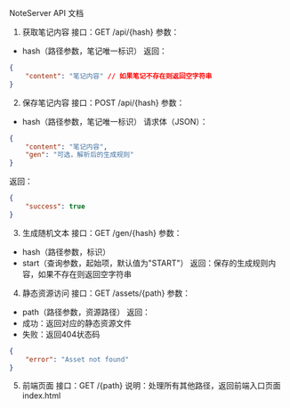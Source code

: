 NoteServer API 文档

1. 获取笔记内容
接口：GET /api/{hash}
参数：
- hash（路径参数，笔记唯一标识）
返回：
```json
{
    "content": "笔记内容" // 如果笔记不存在则返回空字符串
}
```

2. 保存笔记内容
接口：POST /api/{hash}
参数：
- hash（路径参数，笔记唯一标识）
请求体（JSON）：
```json
{
    "content": "笔记内容",
    "gen": "可选，解析后的生成规则" 
}
```
返回：
```json
{
    "success": true
}
```

3. 生成随机文本
接口：GET /gen/{hash}
参数：
- hash（路径参数，标识）
- start（查询参数，起始项，默认值为"START"）
返回：保存的生成规则内容，如果不存在则返回空字符串

4. 静态资源访问
接口：GET /assets/{path}
参数：
- path（路径参数，资源路径）
返回：
- 成功：返回对应的静态资源文件
- 失败：返回404状态码
```json
{
    "error": "Asset not found"
}
```

5. 前端页面
接口：GET /{path}
说明：处理所有其他路径，返回前端入口页面index.html
